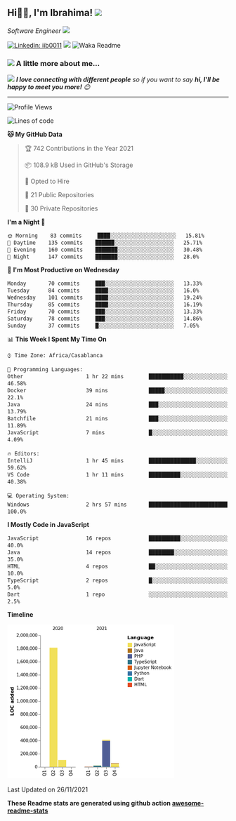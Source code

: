 <h2>Hi🙏🏻, I'm Ibrahima! <img src="https://media.giphy.com/media/12oufCB0MyZ1Go/giphy.gif" width="50"></h2>
<p><em>Software Engineer <img src="https://media.giphy.com/media/WUlplcMpOCEmTGBtBW/giphy.gif" width="30"> 
</em></p>


[![Linkedin: iib0011](https://img.shields.io/badge/-iib0011-blue?style=flat-square&logo=Linkedin&logoColor=white&link=https://www.linkedin.com/in/iib0011/)](https://www.linkedin.com/in/iib0011/)
![](https://visitor-badge.glitch.me/badge?page_id=iib0011)
![Waka Readme](https://github.com/iib0011/iib0011/workflows/Waka%20Readme/badge.svg)


### <img src="https://media.giphy.com/media/VgCDAzcKvsR6OM0uWg/giphy.gif" width="50"> A little more about me...  


<img src="https://media.giphy.com/media/LnQjpWaON8nhr21vNW/giphy.gif" width="60"> <em><b>I love connecting with different people</b> so if you want to say <b>hi, I'll be happy to meet you more!</b> 😊</em>

---
<!--START_SECTION:waka-->
![Profile Views](http://img.shields.io/badge/Profile%20Views-7-blue)

![Lines of code](https://img.shields.io/badge/From%20Hello%20World%20I%27ve%20Written-2.4%20million%20lines%20of%20code-blue)

**🐱 My GitHub Data** 

> 🏆 742 Contributions in the Year 2021
 > 
> 📦 108.9 kB Used in GitHub's Storage 
 > 
> 💼 Opted to Hire
 > 
> 📜 21 Public Repositories 
 > 
> 🔑 30 Private Repositories  
 > 
**I'm a Night 🦉** 

```text
🌞 Morning    83 commits     ████░░░░░░░░░░░░░░░░░░░░░   15.81% 
🌆 Daytime    135 commits    ██████░░░░░░░░░░░░░░░░░░░   25.71% 
🌃 Evening    160 commits    ███████░░░░░░░░░░░░░░░░░░   30.48% 
🌙 Night      147 commits    ███████░░░░░░░░░░░░░░░░░░   28.0%

```
📅 **I'm Most Productive on Wednesday** 

```text
Monday       70 commits     ███░░░░░░░░░░░░░░░░░░░░░░   13.33% 
Tuesday      84 commits     ████░░░░░░░░░░░░░░░░░░░░░   16.0% 
Wednesday    101 commits    ████░░░░░░░░░░░░░░░░░░░░░   19.24% 
Thursday     85 commits     ████░░░░░░░░░░░░░░░░░░░░░   16.19% 
Friday       70 commits     ███░░░░░░░░░░░░░░░░░░░░░░   13.33% 
Saturday     78 commits     ███░░░░░░░░░░░░░░░░░░░░░░   14.86% 
Sunday       37 commits     █░░░░░░░░░░░░░░░░░░░░░░░░   7.05%

```


📊 **This Week I Spent My Time On** 

```text
⌚︎ Time Zone: Africa/Casablanca

💬 Programming Languages: 
Other                    1 hr 22 mins        ███████████░░░░░░░░░░░░░░   46.58% 
Docker                   39 mins             █████░░░░░░░░░░░░░░░░░░░░   22.1% 
Java                     24 mins             ███░░░░░░░░░░░░░░░░░░░░░░   13.79% 
Batchfile                21 mins             ███░░░░░░░░░░░░░░░░░░░░░░   11.89% 
JavaScript               7 mins              █░░░░░░░░░░░░░░░░░░░░░░░░   4.09%

🔥 Editors: 
IntelliJ                 1 hr 45 mins        ███████████████░░░░░░░░░░   59.62% 
VS Code                  1 hr 11 mins        ██████████░░░░░░░░░░░░░░░   40.38%

💻 Operating System: 
Windows                  2 hrs 57 mins       █████████████████████████   100.0%

```

**I Mostly Code in JavaScript** 

```text
JavaScript               16 repos            ██████████░░░░░░░░░░░░░░░   40.0% 
Java                     14 repos            ████████░░░░░░░░░░░░░░░░░   35.0% 
HTML                     4 repos             ██░░░░░░░░░░░░░░░░░░░░░░░   10.0% 
TypeScript               2 repos             █░░░░░░░░░░░░░░░░░░░░░░░░   5.0% 
Dart                     1 repo              ░░░░░░░░░░░░░░░░░░░░░░░░░   2.5%

```


**Timeline**

![Chart not found](https://raw.githubusercontent.com/iib0011/iib0011/master/charts/bar_graph.png) 


 Last Updated on 26/11/2021
<!--END_SECTION:waka-->

**These Readme stats are generated using github action [awesome-readme-stats](https://github.com/iib0011/waka-readme-stats)**
